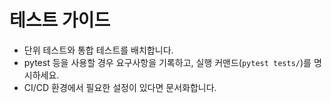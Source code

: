 # 테스트 가이드

- 단위 테스트와 통합 테스트를 배치합니다.
- pytest 등을 사용할 경우 요구사항을 기록하고, 실행 커맨드(`pytest tests/`)를 명시하세요.
- CI/CD 환경에서 필요한 설정이 있다면 문서화합니다.
